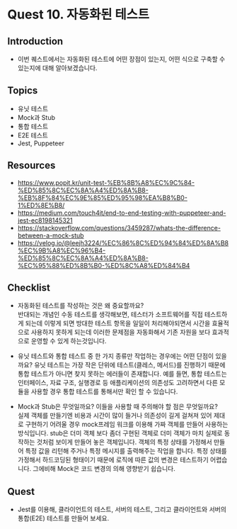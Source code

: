 # Quest 10. 자동화된 테스트

## Introduction
* 이번 퀘스트에서는 자동화된 테스트에 어떤 장점이 있는지, 어떤 식으로 구축할 수 있는지에 대해 알아보겠습니다.

## Topics
* 유닛 테스트
* Mock과 Stub
* 통합 테스트
* E2E 테스트
* Jest, Puppeteer


## Resources
* https://www.popit.kr/unit-test-%EB%8B%A8%EC%9C%84-%ED%85%8C%EC%8A%A4%ED%8A%B8-%EB%8F%84%EC%9E%85%ED%95%98%EA%B8%B0-1%ED%8E%B8/
* https://medium.com/touch4it/end-to-end-testing-with-puppeteer-and-jest-ec8198145321
* https://stackoverflow.com/questions/3459287/whats-the-difference-between-a-mock-stub
* https://velog.io/@leejh3224/%EC%86%8C%ED%94%84%ED%8A%B8%EC%9B%A8%EC%96%B4-%ED%85%8C%EC%8A%A4%ED%8A%B8-%EC%95%88%ED%8B%B0-%ED%8C%A8%ED%84%B4

## Checklist
* 자동화된 테스트를 작성하는 것은 왜 중요할까요?  
반대되는 개념인 수동 테스트를 생각해보면, 테스터가 소프트웨어를 직접 테스트하게 되는데 이렇게 되면 방대한 테스트 항목을 일일이 처리해야되면서 시간을 효율적으로 사용하지 못하게 되는데 이러한 문제점을 자동화해서 기존 자원을 보다 효과적으로 운영할 수 있게 하는것입니다.  

* 유닛 테스트와 통합 테스트 중 한 가지 종류만 작업하는 경우에는 어떤 단점이 있을까요?
유닛 테스트는 가장 작은 단위에 테스트(클레스, 메서드)를 진행하기 때문에 통합 테스트가 아니면 찾지 못하는 에러들이 존재합니다. 예를 들면, 통합 테스트는 인터페이스, 자료 구조, 실행경로 등 애플리케이션의 의존성도 고려하면서 다른 모듈을 사용할 경우 통합 테스트를 통해서만 확인 할 수 있습니다.  

* Mock과 Stub은 무엇일까요? 이들을 사용할 때 주의해야 할 점은 무엇일까요?  
실제 객체를 만들기엔 비용과 시간이 많이 들거나 의존성이 길게 걸쳐져 있어 제대로 구현하기 어려울 경우 mock프레임 워크를 이용해 가짜 객체를 만들어 사용하는 방식입니다. stub은 더미 객체 보다 좀더 구현된 객체로 더미 객체가 마치 실제로 동작하는 것처럼 보이게 만들어 놓은 객체입니다. 객체의 특정 상태를 가정해서 만들어 특정 값을 리턴해 주거나 특정 메시지를 출력해주는 작업을 합니다. 특정 상태를 가정해서 하드코딩된 형태이기 때문에 로직에 따른 값의 변경은 테스트하기 어렵습니다. 그에비해 Mock은 코드 변경의 의해 영향받기 쉽습니다. 

## Quest
* Jest를 이용해, 클라이언트의 테스트, 서버의 테스트, 그리고 클라이언트와 서버의 통합(E2E) 테스트를 만들어 보세요.
